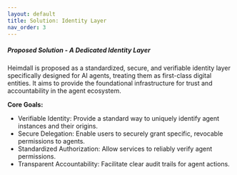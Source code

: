 ```yaml
---
layout: default
title: Solution: Identity Layer
nav_order: 3
---
```

##### Proposed Solution - A Dedicated Identity Layer

Heimdall is proposed as a standardized, secure, and verifiable identity layer specifically designed for AI agents, treating them as first-class digital entities. It aims to provide the foundational infrastructure for trust and accountability in the agent ecosystem.

**Core Goals:**

- Verifiable Identity: Provide a standard way to uniquely identify agent instances and their origins.  
- Secure Delegation: Enable users to securely grant specific, revocable permissions to agents.
- Standardized Authorization: Allow services to reliably verify agent permissions.
- Transparent Accountability: Facilitate clear audit trails for agent actions.
    


